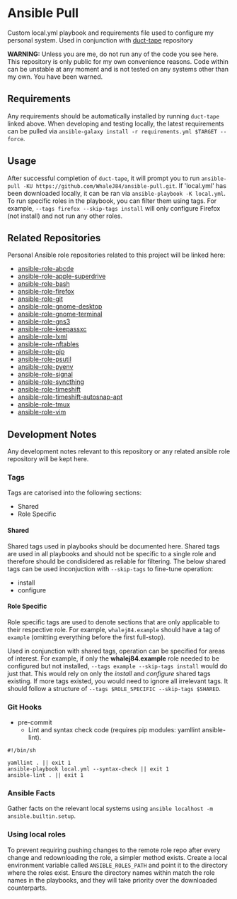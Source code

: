 # Ansible Pull

Custom local.yml playbook and requirements file used to configure my personal system. Used in conjunction with [duct-tape](https://github.com/WhaleJ84/duct-tape/) repository

**WARNING:** Unless you are me, do not run any of the code you see here. This repository is only public for my own convenience reasons. Code within can be unstable at any moment and is not tested on any systems other than my own. You have been warned.

## Requirements

Any requirements should be automatically installed by running `duct-tape` linked above.
When developing and testing locally, the latest requirements can be pulled via `ansible-galaxy install -r requirements.yml $TARGET --force`.

## Usage

After successful completion of `duct-tape`, it will prompt you to run `ansible-pull -KU https://github.com/WhaleJ84/ansible-pull.git`.
If 'local.yml' has been downloaded locally, it can be ran via `ansible-playbook -K local.yml`.
To run specific roles in the playbook, you can filter them using tags.
For example, `--tags firefox --skip-tags install` will only configure Firefox (not install) and not run any other roles.

## Related Repositories

Personal Ansible role repositories related to this project will be linked here:

- [ansible-role-abcde](https://github.com/WhaleJ84/ansible-role-abcde)
- [ansible-role-apple-superdrive](https://github.com/WhaleJ84/ansible-role-apple-superdrive)
- [ansible-role-bash](https://github.com/WhaleJ84/ansible-role-bash)
- [ansible-role-firefox](https://github.com/WhaleJ84/ansible-role-firefox)
- [ansible-role-git](https://github.com/WhaleJ84/ansible-role-git)
- [ansible-role-gnome-desktop](https://github.com/WhaleJ84/ansible-role-gnome-desktop)
- [ansible-role-gnome-terminal](https://github.com/WhaleJ84/ansible-role-gnome-terminal)
- [ansible-role-gns3](https://github.com/WhaleJ84/ansible-role-gns3)
- [ansible-role-keepassxc](https://github.com/WhaleJ84/ansible-role-keepassxc)
- [ansible-role-lxml](https://github.com/WhaleJ84/ansible-role-lxml)
- [ansible-role-nftables](https://github.com/WhaleJ84/ansible-role-nftables)
- [ansible-role-pip](https://github.com/WhaleJ84/ansible-role-pip)
- [ansible-role-psutil](https://github.com/WhaleJ84/ansible-role-psutil)
- [ansible-role-pyenv](https://github.com/WhaleJ84/ansible-role-pyenv)
- [ansible-role-signal](https://github.com/WhaleJ84/ansible-role-signal)
- [ansible-role-syncthing](https://github.com/WhaleJ84/ansible-role-syncthing)
- [ansible-role-timeshift](https://github.com/WhaleJ84/ansible-role-timeshift)
- [ansible-role-timeshift-autosnap-apt](https://github.com/WhaleJ84/ansible-role-timeshift-autosnap-apt)
- [ansible-role-tmux](https://github.com/WhaleJ84/ansible-role-tmux)
- [ansible-role-vim](https://github.com/WhaleJ84/ansible-role-vim)

## Development Notes

Any development notes relevant to this repository or any related ansible role repository will be kept here.

### Tags

Tags are catorised into the following sections:

- Shared
- Role Specific

#### Shared

Shared tags used in playbooks should be documented here.
Shared tags are used in all playbooks and should not be specific to a single role and therefore should be condisidered as reliable for filtering.
The below shared tags can be used inconjuction with `--skip-tags` to fine-tune operation:

- install
- configure

#### Role Specific

Role specific tags are used to denote sections that are only applicable to their respective role.
For example, `whalej84.example` should have a tag of `example` (omitting everything before the first full-stop).

Used in conjunction with shared tags, operation can be specified for areas of interest.
For example, if only the **whalej84.example** role needed to be configured but not installed, `--tags example --skip-tags install` would do just that.
This would rely on only the *install* and *configure* shared tags existing.
If more tags existed, you would need to ignore all irrelevant tags.
It should follow a structure of `--tags $ROLE_SPECIFIC --skip-tags $SHARED`.

### Git Hooks

- pre-commit
	- Lint and syntax check code (requires pip modules: yamllint ansible-lint).

```shell
#!/bin/sh

yamllint . || exit 1
ansible-playbook local.yml --syntax-check || exit 1
ansible-lint . || exit 1
``` 

### Ansible Facts

Gather facts on the relevant local systems using `ansible localhost -m ansible.builtin.setup`.

### Using local roles

To prevent requiring pushing changes to the remote role repo after every change and redownloading the role, a simpler method exists.
Create a local environment variable called `ANSIBLE_ROLES_PATH` and point it to the directory where the roles exist.
Ensure the directory names within match the role names in the playbooks, and they will take priority over the downloaded counterparts.
